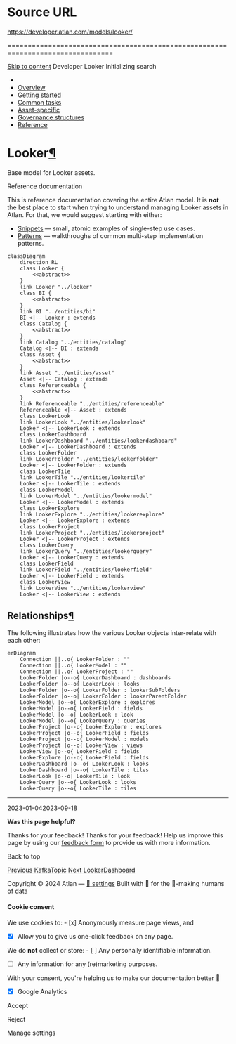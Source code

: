 # Source URL
https://developer.atlan.com/models/looker/

================================================================================

<!--
canonical: https://developer.atlan.com/models/looker/
meta-content-security-policy: object-src 'none'; base-uri 'self'; manifest-src 'self'; media-src 'self';
meta-description: Dear Developers
meta-generator: mkdocs-1.6.1, mkdocs-material-9.6.14
meta-og-description: Dear Developers
meta-og-image: https://developer.atlan.com/assets/images/social/models/looker/index.png
meta-og-image-height: 630
meta-og-image-type: image/png
meta-og-image-width: 1200
meta-og-title: Looker - Developer
meta-og-type: website
meta-og-url: https://developer.atlan.com/models/looker/
meta-twitter:card: summary_large_image
meta-twitter:description: Dear Developers
meta-twitter:image: https://developer.atlan.com/assets/images/social/models/looker/index.png
meta-twitter:title: Looker - Developer
meta-viewport: width=device-width,initial-scale=1
title: Looker - Developer
-->

[Skip to content](#looker) Developer Looker Initializing search 

* 
* [Overview](../..)
* [Getting started](../../getting-started/)
* [Common tasks](../../snippets/)
* [Asset\-specific](../../patterns/)
* [Governance structures](../../governance/)
* [Reference](../../reference/)

Looker[¶](#looker "Permanent link")
===================================

Base model for Looker assets.

Reference documentation

This is reference documentation covering the entire Atlan model. It is ***not*** the best place to start when trying to understand managing Looker assets in Atlan. For that, we would suggest starting with either:

* [Snippets](../../snippets/) — small, atomic examples of single\-step use cases.
* [Patterns](../../patterns/) — walkthroughs of common multi\-step implementation patterns.

```
classDiagram
    direction RL
    class Looker {
        <<abstract>>
    }
    link Looker "../looker"
    class BI {
        <<abstract>>
    }
    link BI "../entities/bi"
    BI <|-- Looker : extends
    class Catalog {
        <<abstract>>
    }
    link Catalog "../entities/catalog"
    Catalog <|-- BI : extends
    class Asset {
        <<abstract>>
    }
    link Asset "../entities/asset"
    Asset <|-- Catalog : extends
    class Referenceable {
        <<abstract>>
    }
    link Referenceable "../entities/referenceable"
    Referenceable <|-- Asset : extends
    class LookerLook
    link LookerLook "../entities/lookerlook"
    Looker <|-- LookerLook : extends
    class LookerDashboard
    link LookerDashboard "../entities/lookerdashboard"
    Looker <|-- LookerDashboard : extends
    class LookerFolder
    link LookerFolder "../entities/lookerfolder"
    Looker <|-- LookerFolder : extends
    class LookerTile
    link LookerTile "../entities/lookertile"
    Looker <|-- LookerTile : extends
    class LookerModel
    link LookerModel "../entities/lookermodel"
    Looker <|-- LookerModel : extends
    class LookerExplore
    link LookerExplore "../entities/lookerexplore"
    Looker <|-- LookerExplore : extends
    class LookerProject
    link LookerProject "../entities/lookerproject"
    Looker <|-- LookerProject : extends
    class LookerQuery
    link LookerQuery "../entities/lookerquery"
    Looker <|-- LookerQuery : extends
    class LookerField
    link LookerField "../entities/lookerfield"
    Looker <|-- LookerField : extends
    class LookerView
    link LookerView "../entities/lookerview"
    Looker <|-- LookerView : extends
```

Relationships[¶](#relationships "Permanent link")
-------------------------------------------------

The following illustrates how the various Looker objects inter\-relate with each other:

```
erDiagram
    Connection ||..o{ LookerFolder : ""
    Connection ||..o{ LookerModel : ""
    Connection ||..o{ LookerProject : ""
    LookerFolder |o--o{ LookerDashboard : dashboards
    LookerFolder |o--o{ LookerLook : looks
    LookerFolder |o--o{ LookerFolder : lookerSubFolders
    LookerFolder |o--o| LookerFolder : lookerParentFolder
    LookerModel |o--o{ LookerExplore : explores
    LookerModel |o--o{ LookerField : fields
    LookerModel |o--o| LookerLook : look
    LookerModel |o--o{ LookerQuery : queries
    LookerProject |o--o{ LookerExplore : explores
    LookerProject |o--o{ LookerField : fields
    LookerProject |o--o{ LookerModel : models
    LookerProject |o--o{ LookerView : views
    LookerView |o--o{ LookerField : fields
    LookerExplore |o--o{ LookerField : fields
    LookerDashboard |o--o{ LookerLook : looks
    LookerDashboard |o--o{ LookerTile : tiles
    LookerLook |o--o| LookerTile : look
    LookerQuery |o--o{ LookerLook : looks
    LookerQuery |o--o{ LookerTile : tiles
```

---

2023\-01\-042023\-09\-18

**Was this page helpful?**

Thanks for your feedback! Thanks for your feedback! Help us improve this page by using our [feedback form](https://docs.google.com/forms/d/e/1FAIpQLScfoq7vqEn8S4QvN0ehPp0MRy6WYK5x-okJDqD69lHgoPPWtg/viewform?usp=pp_url&entry.1800719315=/models/looker/) to provide us with more information. 

Back to top

[Previous KafkaTopic](../entities/kafkatopic/) [Next LookerDashboard](../entities/lookerdashboard/) 

Copyright © 2024 Atlan — [🍪 settings](#__consent) 
Built with 💙 for the 🤖\-making humans of data 

#### Cookie consent

We use cookies to: - [x] Anonymously measure page views, and
- [x] Allow you to give us one\-click feedback on any page.

 We do **not** collect or store: - [ ] Any personally identifiable information.
- [ ] Any information for any (re)marketing purposes.

 With your consent, you're helping us to make our documentation better 💙

- [x] Google Analytics

Accept

Reject

Manage settings

